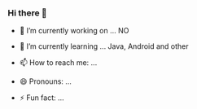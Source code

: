 ### Hi there 👋


- 🔭 I’m currently working on ...
NO
- 🌱 I’m currently learning ...
Java, Android and other
- 📫 How to reach me: ...

- 😄 Pronouns: ...
- ⚡ Fun fact: ...

